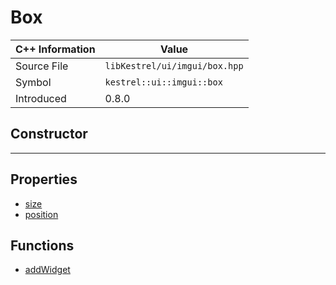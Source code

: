 
# Box

| C++ Information | Value |
| --- | --- |
| Source File | `libKestrel/ui/imgui/box.hpp` |
| Symbol | `kestrel::ui::imgui::box` |
| Introduced | 0.8.0 |

## Constructor

---

## Properties

 - [size](size.md)
 - [position](position.md)

## Functions

 - [addWidget](addWidget.md)

